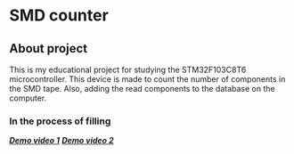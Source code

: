 # SMD counter

## About project
  This is my educational project for studying the STM32F103C8T6 microcontroller. This device is made to count the number of components in the SMD tape. 
  Also, adding the read components to the database on the computer.
  
### In the process of filling

_**[Demo video 1](https://youtu.be/vhZqCzfXYpA)**_
_**[Demo video 2](https://youtu.be/8hMTs-ckCMA)**_
